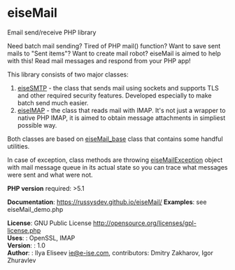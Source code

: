 # eiseMail

Email send/receive PHP library

Need batch mail sending? Tired of PHP mail() function? Want to save sent mails to "Sent items"? Want to create mail robot? eiseMail is aimed to help with this! Read mail messages and respond from your PHP app!

This library consists of two major classes:
1. [eiseSMTP](https://russysdev.github.io/eiseMail/#eisesmtp) - the class that sends mail using sockets and supports TLS and other required security features. Developed especially to make batch send much easier.
2. [eiseIMAP](https://russysdev.github.io/eiseMail/#eiseimap) - the class that reads mail with IMAP. It's not just a wrapper to native PHP IMAP, it is aimed to obtain message attachments in simpliest possible way.

Both classes are based on [eiseMail_base](https://russysdev.github.io/eiseMail/#eisemail_base) class that contains some handful utilities.

In case of exception, class methods are throwing [eiseMailException](https://russysdev.github.io/eiseMail/#eisemailexception) object with mail message queue in its actual state so you can trace what messages were sent and what were not.  

__PHP version__ required: >5.1

__Documentation__: https://russysdev.github.io/eiseMail/
__Examples__: see eiseMail_demo.php

__License__: GNU Public License <http://opensource.org/licenses/gpl-license.php>  
__Uses__: : OpenSSL, IMAP  
__Version__: : 1.0  
__Author__: : Ilya Eliseev <ie@e-ise.com>, contributors: Dmitry Zakharov, Igor Zhuravlev
